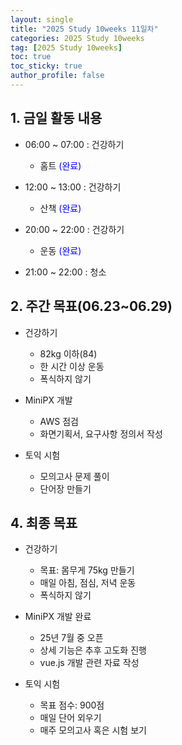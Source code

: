```yaml
---
layout: single
title: "2025 Study 10weeks 11일차"
categories: 2025 Study 10weeks
tag: [2025 Study 10weeks]
toc: true
toc_sticky: true
author_profile: false
---
```


## 1. 금일 활동 내용

* 06:00 ~ 07:00 : 건강하기
  * 홈트 <span style = "color:blue">(완료)</span>
* 12:00 ~ 13:00 : 건강하기
  * 산책 <span style = "color:blue">(완료)</span>
* 20:00 ~ 22:00 : 건강하기
  * 운동 <span style = "color:blue">(완료)</span>
  
* 21:00 ~ 22:00 : 청소



##  2. 주간 목표(06.23~06.29)

* 건강하기
  * 82kg 이하(84)
  * 한 시간 이상 운동
  * 폭식하지 않기
* MiniPX 개발
  * AWS 점검
  * 화면기획서, 요구사항 정의서 작성
* 토익 시험

  * 모의고사 문제 풀이
  * 단어장 만들기



## 4. 최종 목표


* 건강하기

  * 목표: 몸무게 75kg 만들기
  * 매일 아침, 점심, 저녁 운동
  * 폭식하지 않기
* MiniPX 개발 완료
  * 25년 7월 중 오픈
  * 상세 기능은 추후 고도화 진행
  * vue.js 개발 관련 자료 작성
* 토익 시험

  * 목표 점수: 900점
  * 매일 단어 외우기
  * 매주 모의고사 혹은 시험 보기

